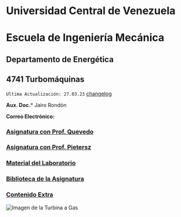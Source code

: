 # Universidad Central de Venezuela
# Escuela de Ingeniería Mecánica
## Departamento de Energética
## 4741 Turbomáquinas

`Ultima Actualización: 27.03.23` [changelog](changelog.md)

**Aux. Doc.*** Jairo Rondón

**Correo Electrónico:** 

### [Asignatura con Prof. Quevedo](quevedo.md)
### [Asignatura con Prof. Pietersz](pietersz.md)
### [Material del Laboratorio](lab.md)
### [Biblioteca de la Asignatura]()
### [Contenido Extra](extra.md)

![Imagen de la Turbina a Gas]()
